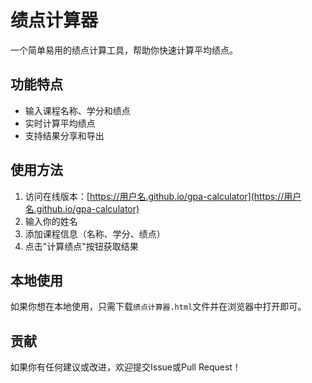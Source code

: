 # 绩点计算器

一个简单易用的绩点计算工具，帮助你快速计算平均绩点。

## 功能特点
- 输入课程名称、学分和绩点
- 实时计算平均绩点
- 支持结果分享和导出

## 使用方法
1. 访问在线版本：[https://用户名.github.io/gpa-calculator](https://用户名.github.io/gpa-calculator)
2. 输入你的姓名
3. 添加课程信息（名称、学分、绩点）
4. 点击"计算绩点"按钮获取结果

## 本地使用
如果你想在本地使用，只需下载`绩点计算器.html`文件并在浏览器中打开即可。

## 贡献
如果你有任何建议或改进，欢迎提交Issue或Pull Request！
